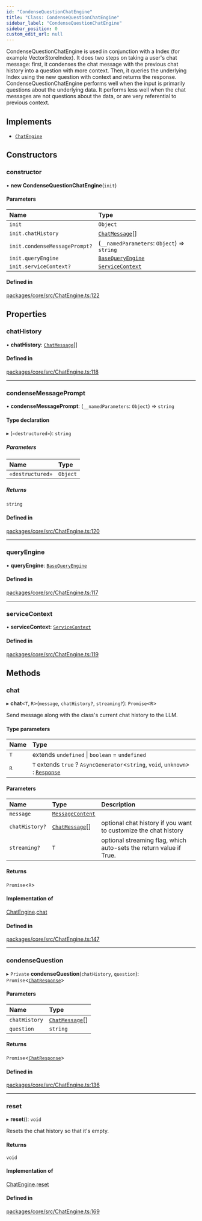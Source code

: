 ```yaml
---
id: "CondenseQuestionChatEngine"
title: "Class: CondenseQuestionChatEngine"
sidebar_label: "CondenseQuestionChatEngine"
sidebar_position: 0
custom_edit_url: null
---
```


CondenseQuestionChatEngine is used in conjunction with a Index (for example VectorStoreIndex).
It does two steps on taking a user's chat message: first, it condenses the chat message
with the previous chat history into a question with more context.
Then, it queries the underlying Index using the new question with context and returns
the response.
CondenseQuestionChatEngine performs well when the input is primarily questions about the
underlying data. It performs less well when the chat messages are not questions about the
data, or are very referential to previous context.

## Implements

- [`ChatEngine`](../interfaces/ChatEngine.md)

## Constructors

### constructor

• **new CondenseQuestionChatEngine**(`init`)

#### Parameters

| Name                          | Type                                                  |
| :---------------------------- | :---------------------------------------------------- |
| `init`                        | `Object`                                              |
| `init.chatHistory`            | [`ChatMessage`](../interfaces/ChatMessage.md)[]       |
| `init.condenseMessagePrompt?` | (`__namedParameters`: `Object`) => `string`           |
| `init.queryEngine`            | [`BaseQueryEngine`](../interfaces/BaseQueryEngine.md) |
| `init.serviceContext?`        | [`ServiceContext`](../interfaces/ServiceContext.md)   |

#### Defined in

[packages/core/src/ChatEngine.ts:122](https://github.com/run-llama/LlamaIndexTS/blob/d613bbd/packages/core/src/ChatEngine.ts#L122)

## Properties

### chatHistory

• **chatHistory**: [`ChatMessage`](../interfaces/ChatMessage.md)[]

#### Defined in

[packages/core/src/ChatEngine.ts:118](https://github.com/run-llama/LlamaIndexTS/blob/d613bbd/packages/core/src/ChatEngine.ts#L118)

---

### condenseMessagePrompt

• **condenseMessagePrompt**: (`__namedParameters`: `Object`) => `string`

#### Type declaration

▸ (`«destructured»`): `string`

##### Parameters

| Name             | Type     |
| :--------------- | :------- |
| `«destructured»` | `Object` |

##### Returns

`string`

#### Defined in

[packages/core/src/ChatEngine.ts:120](https://github.com/run-llama/LlamaIndexTS/blob/d613bbd/packages/core/src/ChatEngine.ts#L120)

---

### queryEngine

• **queryEngine**: [`BaseQueryEngine`](../interfaces/BaseQueryEngine.md)

#### Defined in

[packages/core/src/ChatEngine.ts:117](https://github.com/run-llama/LlamaIndexTS/blob/d613bbd/packages/core/src/ChatEngine.ts#L117)

---

### serviceContext

• **serviceContext**: [`ServiceContext`](../interfaces/ServiceContext.md)

#### Defined in

[packages/core/src/ChatEngine.ts:119](https://github.com/run-llama/LlamaIndexTS/blob/d613bbd/packages/core/src/ChatEngine.ts#L119)

## Methods

### chat

▸ **chat**<`T`, `R`\>(`message`, `chatHistory?`, `streaming?`): `Promise`<`R`\>

Send message along with the class's current chat history to the LLM.

#### Type parameters

| Name | Type                                                                                            |
| :--- | :---------------------------------------------------------------------------------------------- |
| `T`  | extends `undefined` \| `boolean` = `undefined`                                                  |
| `R`  | `T` extends `true` ? `AsyncGenerator`<`string`, `void`, `unknown`\> : [`Response`](Response.md) |

#### Parameters

| Name           | Type                                            | Description                                                        |
| :------------- | :---------------------------------------------- | :----------------------------------------------------------------- |
| `message`      | [`MessageContent`](../#messagecontent)          |                                                                    |
| `chatHistory?` | [`ChatMessage`](../interfaces/ChatMessage.md)[] | optional chat history if you want to customize the chat history    |
| `streaming?`   | `T`                                             | optional streaming flag, which auto-sets the return value if True. |

#### Returns

`Promise`<`R`\>

#### Implementation of

[ChatEngine](../interfaces/ChatEngine.md).[chat](../interfaces/ChatEngine.md#chat)

#### Defined in

[packages/core/src/ChatEngine.ts:147](https://github.com/run-llama/LlamaIndexTS/blob/d613bbd/packages/core/src/ChatEngine.ts#L147)

---

### condenseQuestion

▸ `Private` **condenseQuestion**(`chatHistory`, `question`): `Promise`<[`ChatResponse`](../interfaces/ChatResponse.md)\>

#### Parameters

| Name          | Type                                            |
| :------------ | :---------------------------------------------- |
| `chatHistory` | [`ChatMessage`](../interfaces/ChatMessage.md)[] |
| `question`    | `string`                                        |

#### Returns

`Promise`<[`ChatResponse`](../interfaces/ChatResponse.md)\>

#### Defined in

[packages/core/src/ChatEngine.ts:136](https://github.com/run-llama/LlamaIndexTS/blob/d613bbd/packages/core/src/ChatEngine.ts#L136)

---

### reset

▸ **reset**(): `void`

Resets the chat history so that it's empty.

#### Returns

`void`

#### Implementation of

[ChatEngine](../interfaces/ChatEngine.md).[reset](../interfaces/ChatEngine.md#reset)

#### Defined in

[packages/core/src/ChatEngine.ts:169](https://github.com/run-llama/LlamaIndexTS/blob/d613bbd/packages/core/src/ChatEngine.ts#L169)
